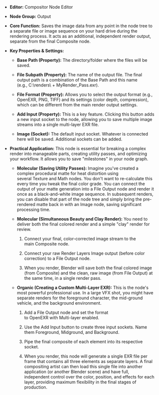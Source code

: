 - **Editor:** Compositor Node Editor
    
- **Node Group:** Output
    
- **Core Function:** Saves the image data from any point in the node tree to a separate file or image sequence on your hard drive during the rendering process. It acts as an additional, independent render output, separate from the final Composite node.
    
- **Key Properties & Settings:**
    
    - **Base Path (Property):** The directory/folder where the files will be saved.
        
    - **File Subpath (Property):** The name of the output file. The final output path is a combination of the Base Path and this name (e.g., C:\renders\ + MyRender_Pass.exr).
        
    - **File Format (Property):** Allows you to select the output format (e.g., OpenEXR, PNG, TIFF) and its settings (color depth, compression), which can be different from the main render output settings.
        
    - **Add Input (Property):** This is a key feature. Clicking this button adds a new input socket to the node, allowing you to save multiple image streams into a single multi-layer EXR file.
        
    - **Image (Socket):** The default input socket. Whatever is connected here will be saved. Additional sockets can be added.
        
- **Practical Application:** This node is essential for breaking a complex render into manageable parts, creating utility passes, and optimizing your workflow. It allows you to save "milestones" in your node graph.
    
    - **Molecular (Saving Utility Passes):** Imagine you've created a complex procedural matte for heat distortion using several Texture and Math nodes. You don't want to re-calculate this every time you tweak the final color grade. You can connect the output of your matte generation into a File Output node and render it once as a black-and-white image sequence. In subsequent renders, you can disable that part of the node tree and simply bring the pre-rendered matte back in with an Image node, saving significant processing time.
        
    - **Molecular (Simultaneous Beauty and Clay Render):** You need to deliver both the final colored render and a simple "clay" render for review.
        
        1. Connect your final, color-corrected image stream to the main Composite node.
            
        2. Connect your raw Render Layers Image output (before color correction) to a File Output node.
            
        3. When you render, Blender will save both the final colored image (from Composite) and the clean, raw image (from File Output) at the same time, in a single render pass.
            
    - **Organic (Creating a Custom Multi-Layer EXR):** This is the node's most powerful professional use. In a large VFX shot, you might have separate renders for the foreground character, the mid-ground vehicle, and the background environment.
        
        1. Add a File Output node and set the format to OpenEXR with Multi-layer enabled.
            
        2. Use the Add Input button to create three input sockets. Name them Foreground, Midground, and Background.
            
        3. Pipe the final composite of each element into its respective socket.
            
        4. When you render, this node will generate a single EXR file per frame that contains all three elements as separate layers. A final compositing artist can then load this single file into another application (or another Blender scene) and have full, independent control over the color, position, and effects for each layer, providing maximum flexibility in the final stages of production.